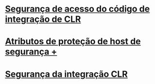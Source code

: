 # [Segurança de acesso do código de integração de CLR](clr-integration-code-access-security.md)

# [Atributos de proteção de host de segurança +](../../../relational-databases/clr-integration-security-host-protection-attributes/host-protection-attributes-and-clr-integration-programming.md)

# [Segurança da integração CLR](clr-integration-security.md)
